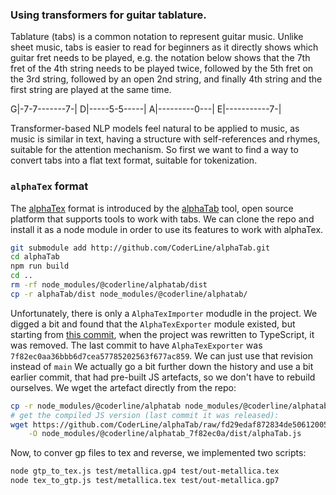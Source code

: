### Using transformers for guitar tablature.

Tablature (tabs) is a common notation to represent guitar music. Unlike sheet music, tabs is easier to read for beginners as it directly shows which guitar fret needs to be played, e.g. the notation below shows that the 7th fret of the 4th string needs to be played twice, followed by the 5th fret on the 3rd string, followed by an open 2nd string, and finally 4th string and the first string are played at the same time.

G|-7-7-------7-|
D|-----5-5-----|
A|---------0---|
E|-----------7-|


Transformer-based NLP models feel natural to be applied to music, as music is similar in text, having a structure with self-references and rhymes, suitable for the attention mechanism. So first we want to find a way to convert tabs into a flat text format, suitable for tokenization. 

### `alphaTex` format

The [alphaTex](https://alphatab.net/docs/alphatex/introduction/#:~:text=AlphaTex%20is%20a%20text%20format,the%20features%20alphaTab%20supports%20overall.) format is introduced by the [alphaTab](https://github.com/CoderLine/alphaTab) tool, open source platform that supports tools to work with tabs. We can clone the repo and install it as a node module in order to use its features to work with alphaTex.

```sh
git submodule add http://github.com/CoderLine/alphaTab.git
cd alphaTab
npm run build
cd ..
rm -rf node_modules/@coderline/alphatab/dist
cp -r alphaTab/dist node_modules/@coderline/alphatab/
```

Unfortunately, there is only a `AlphaTexImporter` modudle in the project. We digged a bit and found that the `AlphaTexExporter` module existed, but starting from [this commit](https://github.com/CoderLine/alphaTab/tree/a15680687214b4f9d85832a4152e98f4feeb5590), when the project was rewritten to TypeScript, it was removed. The last commit to have `AlphaTexExporter` was `7f82ec0aa36bbb6d7cea57785202563f677ac859`. We can just use that revision instead of `main` We actually go a bit further down the history and use a bit earlier commit, that had pre-built JS artefacts, so we don't have to rebuild ourselves. We wget the artefact directly from the repo:

```sh
cp -r node_modules/@coderline/alphatab node_modules/@coderline/alphatab_7f82ec0a
# get the compiled JS version (last commit it was released):
wget https://github.com/CoderLine/alphaTab/raw/fd29edaf872834de50612005adcecf4a1c9597be/Build/JavaScript/AlphaTab.js \
	-O node_modules/@coderline/alphatab_7f82ec0a/dist/alphaTab.js
```

Now, to conver gp files to tex and reverse, we implemented two scripts:

```sh
node gtp_to_tex.js test/metallica.gp4 test/out-metallica.tex
node tex_to_gtp.js test/metallica.tex test/out-metallica.gp7
```